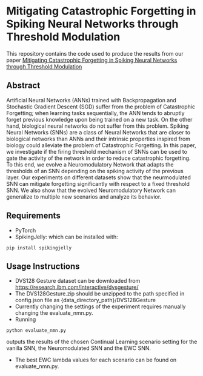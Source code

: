 # Mitigating Catastrophic Forgetting in Spiking Neural Networks through Threshold Modulation

This repository contains the code used to produce the results from our paper [Mitigating Catastrophic Forgetting in Spiking Neural Networks through Threshold Modulation](https://openreview.net/forum?id=15SoThZmtU)

## Abstract

Artificial Neural Networks (ANNs) trained with Backpropagation and Stochastic Gradient Descent (SGD) suffer from the problem of Catastrophic Forgetting; when learning tasks sequentially, the ANN tends to abruptly forget previous knowledge upon being trained on a new task. On the other hand, biological neural networks do not suffer from this problem. Spiking Neural Networks (SNNs) are a class of Neural Networks that are closer to biological networks than ANNs and their intrinsic properties inspired from biology could alleviate the problem of Catastrophic Forgetting. In this paper, we investigate if the firing threshold mechanism of SNNs can be used to gate the activity of the network in order to reduce catastrophic forgetting. To this end, we evolve a Neuromodulatory Network that adapts the thresholds of an SNN depending on the spiking activity of the previous layer. Our experiments on different datasets show that the neurmodulated SNN can mitigate forgetting significantly with respect to a fixed threshold SNN. We also show that the evolved Neuromodulatory Network can generalize to multiple new scenarios and analyze its behavior.

## Requirements
- PyTorch
- SpikingJelly: which can be installed with:
```
pip install spikingjelly
```

## Usage Instructions
- DVS128 Gesture dataset can be downloaded from https://research.ibm.com/interactive/dvsgesture/
- The DVS128Gesture.zip should be unzipped to the path specified in config.json file as {data_directory_path}/DVS128Gesture
- Currently changing the settings of the experiment requires manually changing the evaluate_nmn.py.
- Running 
```
python evaluate_nmn.py 
```
outputs the results of the chosen Continual Learning scenario setting for the vanilla SNN, the Neuromodulated SNN and the EWC SNN.
- The best EWC lambda values for each scenario can be found on evaluate_nmn.py.
